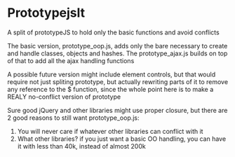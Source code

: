 Prototypejslt
=============

A split of prototypeJS to hold only the basic functions and avoid conflicts

The basic version, prototype_oop.js, adds only the bare necessary to create and handle classes, objects and hashes.
The prototype_ajax.js builds on top of that to add all the ajax handling functions

A possible future version might include element controls, but that would require not just spliting prototype,
but actually rewriting parts of it to remove any reference to the $ function, since the whole point here is to make a 
REALY no-conflict version of prototype

Sure good jQuery and other libraries might use proper closure, but there are 2 good reasons to still want prototype_oop.js:

1. You will never care if whatever other libraries can conflict with it
2. What other libraries? if you just want a basic OO handling, you can have it with less than 40k, instead of almost 200k
